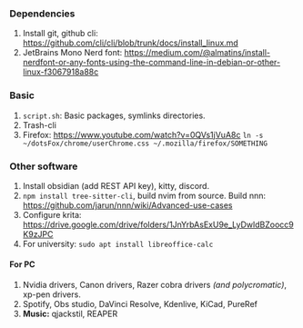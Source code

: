 ### Dependencies
1. Install git, github cli: https://github.com/cli/cli/blob/trunk/docs/install_linux.md
2. JetBrains Mono Nerd font: https://medium.com/@almatins/install-nerdfont-or-any-fonts-using-the-command-line-in-debian-or-other-linux-f3067918a88c
### Basic
1. `script.sh`: Basic packages, symlinks directories.
2. Trash-cli
3. Firefox: https://www.youtube.com/watch?v=0QVs1jVuA8c `ln -s ~/dotsFox/chrome/userChrome.css ~/.mozilla/firefox/SOMETHING`
### Other software
1. Install obsidian (add REST API key), kitty, discord.
2. `npm install tree-sitter-cli`, build nvim from source. Build nnn: https://github.com/jarun/nnn/wiki/Advanced-use-cases
3. Configure krita: https://drive.google.com/drive/folders/1JnYrbAsExU9e_LyDwldBZoocc9K9zJPC
4. For university: `sudo apt install libreoffice-calc`
#### For PC
1. Nvidia drivers, Canon drivers, Razer cobra drivers *(and polycromatic)*, xp-pen drivers.
2. Spotify, Obs studio, DaVinci Resolve, Kdenlive, KiCad, PureRef
3. **Music:** qjackstil, REAPER
